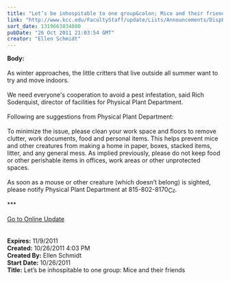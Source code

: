 ```yaml
---
title: "Let’s be inhospitable to one group&colon; Mice and their friends"
link: "http://www.kcc.edu/FacultyStaff/update/Lists/Announcements/DispForm.aspx?ID=497"
sort_date: 1319663034000
pubDate: "26 Oct 2011 21:03:54 GMT"
creator: "Ellen Schmidt"
---
```


<div><b>Body:</b> <div class="ExternalClass83111256439449F6BA5C5F77FD4331B4">
<div><br />As winter approaches, the little critters that live outside all summer want to try and move indoors. </div>
<div> </div>
<div>We need everyone's cooperation to avoid a pest infestation, said Rich Soderquist, director of facilities for Physical Plant Department.</div>
<div> </div>
<div>Following are suggestions from Physical Plant Department:</div>
<div> </div>
<div>To minimize the issue, please clean your work space and floors to remove clutter, work documents, food and personal items. This helps prevent mice and other creatures from making a home in paper, boxes, stacked items, litter, and any general mess. As implied previously, please do not keep food or other perishable items in offices, work areas or other unprotected spaces.</div>
<div> </div>
<div>As soon as a mouse or other creature (which doesn’t belong) is sighted, please notify Physical Plant Department at <span style="white-space:nowrap" class="baec5a81-e4d6-4674-97f3-e9220f0136c1">815-802-8170<a style="border-bottom:medium none;position:static !important;border-left:medium none;margin:0px;width:16px;bottom:0px;display:inline;white-space:nowrap;float:none;height:16px;vertical-align:middle;overflow:hidden;border-top:medium none;top:0px;cursor:hand;right:0px;border-right:medium none;left:0px" title="Call: 815-802-8170" href="#"><img style="border-bottom:medium none;position:static !important;border-left:medium none;margin:0px;width:16px;bottom:0px;display:inline;white-space:nowrap;float:none;height:16px;vertical-align:middle;overflow:hidden;border-top:medium none;top:0px;cursor:hand;right:0px;border-right:medium none;left:0px" title="Call: 815-802-8170" /></a></span>.</div>
<div> </div>
<div>***</div>
<div> </div>
<div><a href="/FacultyStaff/update/Pages/dailyupdate.aspx">Go to Online Update</a></div>
<div> </div>
<div> </div></div></div>
<div><b>Expires:</b> 11/9/2011</div>
<div><b>Created:</b> 10/26/2011 4:03 PM</div>
<div><b>Created By:</b> Ellen Schmidt</div>
<div><b>Start Date:</b> 10/26/2011</div>
<div><b>Title:</b> Let’s be inhospitable to one group: Mice and their friends</div>
